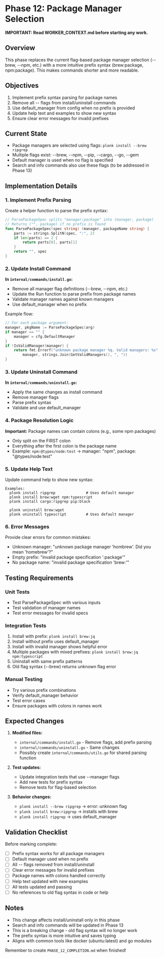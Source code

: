 # Phase 12: Package Manager Selection

**IMPORTANT: Read WORKER_CONTEXT.md before starting any work.**

## Overview

This phase replaces the current flag-based package manager selection (--brew, --npm, etc.) with a more intuitive prefix syntax (brew:package, npm:package). This makes commands shorter and more readable.

## Objectives

1. Implement prefix syntax parsing for package names
2. Remove all --<manager> flags from install/uninstall commands
3. Use default_manager from config when no prefix is provided
4. Update help text and examples to show new syntax
5. Ensure clear error messages for invalid prefixes

## Current State

- Package managers are selected using flags: `plonk install --brew ripgrep`
- Multiple flags exist: --brew, --npm, --pip, --cargo, --go, --gem
- Default manager is used when no flag is specified
- Search and info commands also use these flags (to be addressed in Phase 13)

## Implementation Details

### 1. Implement Prefix Parsing

Create a helper function to parse the prefix syntax:

```go
// ParsePackageSpec splits "manager:package" into (manager, package)
// Returns ("", package) if no prefix is found
func ParsePackageSpec(spec string) (manager, packageName string) {
    parts := strings.SplitN(spec, ":", 2)
    if len(parts) == 2 {
        return parts[0], parts[1]
    }
    return "", spec
}
```

### 2. Update Install Command

**In `internal/commands/install.go`:**
- Remove all manager flag definitions (--brew, --npm, etc.)
- Update the Run function to parse prefix from package names
- Validate manager names against known managers
- Use default_manager when no prefix

Example flow:
```go
// For each package argument:
manager, pkgName := ParsePackageSpec(arg)
if manager == "" {
    manager = cfg.DefaultManager
}
if !IsValidManager(manager) {
    return fmt.Errorf("unknown package manager %q. Valid managers: %s",
        manager, strings.Join(GetValidManagers(), ", "))
}
```

### 3. Update Uninstall Command

**In `internal/commands/uninstall.go`:**
- Apply the same changes as install command
- Remove manager flags
- Parse prefix syntax
- Validate and use default_manager

### 4. Package Resolution Logic

**Important:** Package names can contain colons (e.g., some npm packages)
- Only split on the FIRST colon
- Everything after the first colon is the package name
- Example: `npm:@types/node:test` → manager: "npm", package: "@types/node:test"

### 5. Update Help Text

Update command help to show new syntax:
```
Examples:
  plonk install ripgrep              # Uses default manager
  plonk install brew:wget npm:typescript
  plonk install cargo:ripgrep pip:black

  plonk uninstall brew:wget
  plonk uninstall typescript         # Uses default manager
```

### 6. Error Messages

Provide clear errors for common mistakes:
- Unknown manager: "unknown package manager 'hombrew'. Did you mean 'homebrew'?"
- Empty prefix: "invalid package specification ':package'"
- No package name: "invalid package specification 'brew:'"

## Testing Requirements

### Unit Tests
- Test ParsePackageSpec with various inputs
- Test validation of manager names
- Test error messages for invalid specs

### Integration Tests
1. Install with prefix: `plonk install brew:jq`
2. Install without prefix uses default_manager
3. Install with invalid manager shows helpful error
4. Multiple packages with mixed prefixes: `plonk install brew:jq npm:typescript`
5. Uninstall with same prefix patterns
6. Old flag syntax (--brew) returns unknown flag error

### Manual Testing
- Try various prefix combinations
- Verify default_manager behavior
- Test error cases
- Ensure packages with colons in names work

## Expected Changes

1. **Modified files:**
   - `internal/commands/install.go` - Remove flags, add prefix parsing
   - `internal/commands/uninstall.go` - Same changes
   - Possibly create `internal/commands/utils.go` for shared parsing function

2. **Test updates:**
   - Update integration tests that use --manager flags
   - Add new tests for prefix syntax
   - Remove tests for flag-based selection

3. **Behavior changes:**
   - `plonk install --brew ripgrep` → error: unknown flag
   - `plonk install brew:ripgrep` → installs with brew
   - `plonk install ripgrep` → uses default_manager

## Validation Checklist

Before marking complete:
- [ ] Prefix syntax works for all package managers
- [ ] Default manager used when no prefix
- [ ] All --<manager> flags removed from install/uninstall
- [ ] Clear error messages for invalid prefixes
- [ ] Package names with colons handled correctly
- [ ] Help text updated with new examples
- [ ] All tests updated and passing
- [ ] No references to old flag syntax in code or help

## Notes

- This change affects install/uninstall only in this phase
- Search and info commands will be updated in Phase 13
- This is a breaking change - old flag syntax will no longer work
- The prefix syntax is more intuitive and saves typing
- Aligns with common tools like docker (ubuntu:latest) and go modules

Remember to create `PHASE_12_COMPLETION.md` when finished!
